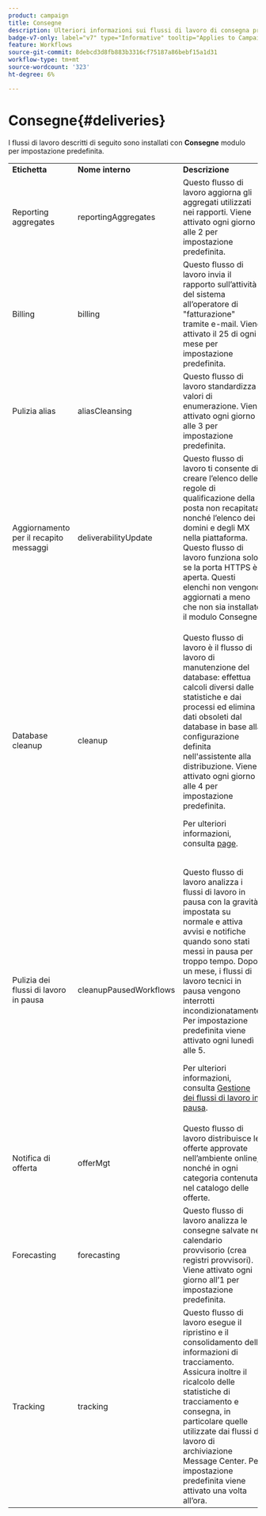```yaml
---
product: campaign
title: Consegne
description: Ulteriori informazioni sui flussi di lavoro di consegna predefiniti
badge-v7-only: label="v7" type="Informative" tooltip="Applies to Campaign Classic v7 only"
feature: Workflows
source-git-commit: 8debcd3d8fb883b3316cf75187a86bebf15a1d31
workflow-type: tm+mt
source-wordcount: '323'
ht-degree: 6%

---
```



# Consegne{#deliveries}



I flussi di lavoro descritti di seguito sono installati con **Consegne** modulo per impostazione predefinita.

<table> 
 <tbody> 
  <tr> 
   <td> <strong>Etichetta</strong><br /> </td> 
   <td> <strong>Nome interno</strong><br /> </td> 
   <td> <strong>Descrizione</strong><br /> </td> 
  </tr> 
  <tr> 
   <td> <span class="uicontrol">Reporting aggregates</span> <br /> </td> 
   <td> <span class="uicontrol">reportingAggregates</span> <br /> </td> 
   <td> Questo flusso di lavoro aggiorna gli aggregati utilizzati nei rapporti. Viene attivato ogni giorno alle 2 per impostazione predefinita.<br /> </td> 
  </tr> 
  <tr> 
   <td> <span class="uicontrol">Billing</span> <br /> </td> 
   <td> <span class="uicontrol">billing</span> <br /> </td> 
   <td> Questo flusso di lavoro invia il rapporto sull’attività del sistema all’operatore di "fatturazione" tramite e-mail. Viene attivato il 25 di ogni mese per impostazione predefinita.<br /> </td> 
  </tr> 
  <tr> 
   <td> <span class="uicontrol">Pulizia alias</span> <br /> </td> 
   <td> <span class="uicontrol">aliasCleansing</span> <br /> </td> 
   <td> Questo flusso di lavoro standardizza i valori di enumerazione. Viene attivato ogni giorno alle 3 per impostazione predefinita.<br /> </td> 
  </tr> 
  <tr> 
   <td> <span class="uicontrol">Aggiornamento per il recapito messaggi</span> <br /> </td> 
   <td> <span class="uicontrol">deliverabilityUpdate</span> <br /> </td> 
   <td> Questo flusso di lavoro ti consente di creare l’elenco delle regole di qualificazione della posta non recapitata, nonché l’elenco dei domini e degli MX nella piattaforma. Questo flusso di lavoro funziona solo se la porta HTTPS è aperta. Questi elenchi non vengono aggiornati a meno che non sia installato il modulo Consegne.<br /> </td> 
  </tr> 
  <tr> 
   <td> <span class="uicontrol">Database cleanup</span> <br /> </td> 
   <td> <span class="uicontrol">cleanup</span> <br /> </td> 
   <td> <p>Questo flusso di lavoro è il flusso di lavoro di manutenzione del database: effettua calcoli diversi dalle statistiche e dai processi ed elimina dati obsoleti dal database in base alla configurazione definita nell'assistente alla distribuzione. Viene attivato ogni giorno alle 4 per impostazione predefinita.</p> <p>Per ulteriori informazioni, consulta <a href="../../production/using/database-cleanup-workflow.md">page</a>.</p> </td> 
  </tr> 
  <tr> 
   <td> <span class="uicontrol">Pulizia dei flussi di lavoro in pausa</span> <br /> </td> 
   <td> <span class="uicontrol">cleanupPausedWorkflows</span> <br /> </td> 
   <td> <p>Questo flusso di lavoro analizza i flussi di lavoro in pausa con la gravità impostata su normale e attiva avvisi e notifiche quando sono stati messi in pausa per troppo tempo. Dopo un mese, i flussi di lavoro tecnici in pausa vengono interrotti incondizionatamente. Per impostazione predefinita viene attivato ogni lunedì alle 5.</p> <p>Per ulteriori informazioni, consulta <a href="monitoring-workflow-execution.md#handling-of-paused-workflows" target="_blank">Gestione dei flussi di lavoro in pausa</a>.</p></td> 
  </tr> 
  <tr> 
   <td> <span class="uicontrol">Notifica di offerta</span> <br /> </td> 
   <td> <span class="uicontrol">offerMgt</span> <br /> </td> 
   <td> Questo flusso di lavoro distribuisce le offerte approvate nell’ambiente online, nonché in ogni categoria contenuta nel catalogo delle offerte.<br /> </td> 
  </tr> 
  <tr> 
   <td> <span class="uicontrol">Forecasting</span> <br /> </td> 
   <td> <span class="uicontrol">forecasting</span> <br /> </td> 
   <td> Questo flusso di lavoro analizza le consegne salvate nel calendario provvisorio (crea registri provvisori). Viene attivato ogni giorno all’1 per impostazione predefinita.<br /> </td> 
  </tr> 
  <tr> 
   <td> <span class="uicontrol">Tracking</span> <br /> </td> 
   <td> <span class="uicontrol">tracking</span> <br /> </td> 
   <td> Questo flusso di lavoro esegue il ripristino e il consolidamento delle informazioni di tracciamento. Assicura inoltre il ricalcolo delle statistiche di tracciamento e consegna, in particolare quelle utilizzate dai flussi di lavoro di archiviazione Message Center. Per impostazione predefinita viene attivato una volta all’ora. <br /> </td> 
  </tr> 
 </tbody> 
</table>


